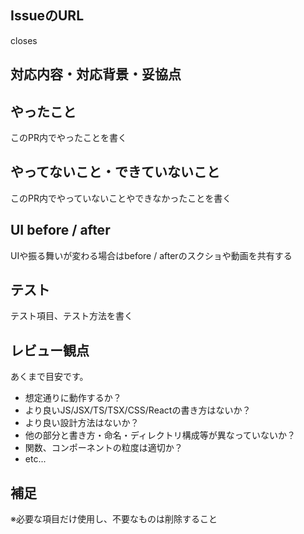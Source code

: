 ## IssueのURL
closes
## 対応内容・対応背景・妥協点

## やったこと
このPR内でやったことを書く

## やってないこと・できていないこと
このPR内でやっていないことやできなかったことを書く

## UI before / after
UIや振る舞いが変わる場合はbefore / afterのスクショや動画を共有する

## テスト
テスト項目、テスト方法を書く

## レビュー観点
あくまで目安です。

- 想定通りに動作するか？
- より良いJS/JSX/TS/TSX/CSS/Reactの書き方はないか？
- より良い設計方法はないか？
- 他の部分と書き方・命名・ディレクトリ構成等が異なっていないか？
- 関数、コンポーネントの粒度は適切か？
- etc...

## 補足

※必要な項目だけ使用し、不要なものは削除すること